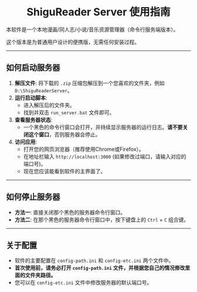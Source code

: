 <h1 align="center">ShiguReader Server 使用指南</h1>

本软件是一个本地漫画/同人志/小说/音乐资源管理器（命令行服务端版本）。

这个版本是为普通用户设计的便携版，无需任何安装过程。

---

## 如何启动服务器

1.  **解压文件**: 将下载的 `.zip` 压缩包解压到一个您喜欢的文件夹，例如 `D:\ShiguReaderServer`。
2.  **运行启动脚本**:
    -   进入解压后的文件夹。
    -   找到并双击 `run_server.bat` 文件即可。
3.  **查看服务器状态**:
    -   一个黑色的命令行窗口会打开，并持续显示服务器的运行日志。**请不要关闭这个窗口**，否则服务器会停止。
4.  **访问应用**:
    -   打开您的网页浏览器（推荐使用Chrome或Firefox）。
    -   在地址栏输入 `http://localhost:3000` (如果修改过端口，请输入对应的端口号)。
    -   现在您应该能看到软件的主界面了。

---

## 如何停止服务器

-   **方法一**: 直接关闭那个黑色的服务器命令行窗口。
-   **方法二**: 在那个黑色的服务器命令行窗口中，按下键盘上的 `Ctrl` + `C` 组合键。

---

## 关于配置

-   软件的主要配置在 `config-path.ini` 和 `config-etc.ini` 两个文件中。
-   **首次使用前，请务必打开 `config-path.ini` 文件，并根据您自己的情况修改里面的文件夹路径。**
-   您可以在 `config-etc.ini` 文件中修改服务器的默认端口号。
